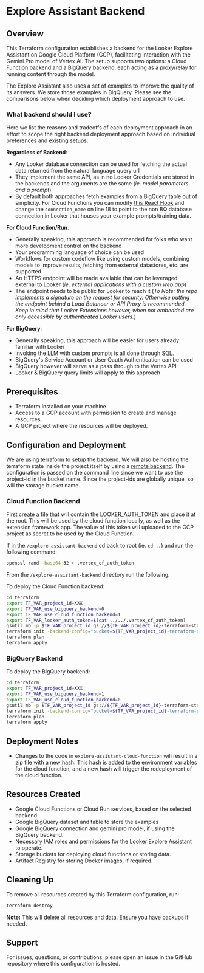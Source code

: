 # Explore Assistant Backend

## Overview

This Terraform configuration establishes a backend for the Looker Explore Assistant on Google Cloud Platform (GCP), facilitating interaction with the Gemini Pro model of Vertex AI. The setup supports two options: a Cloud Function backend and a BigQuery backend, each acting as a proxy/relay for running content through the model.

The Explore Assistant also uses a set of examples to improve the quality of its answers. We store those examples in BigQuery. Please see the comparisons below when deciding which deployment approach to use.

### What backend should I use?

Here we list the reasons and tradeoffs of each deployment approach in an effort to scope the right backend deployment approach based on individual preferences and existing setups. 

**Regardless of Backend**:
* Any Looker database connection can be used for fetching the actual data returned from the natural language query url
* They implement the same API, as in no Looker Credentials are stored in the backends and the arguments are the same (*ie. model parameters and a prompt*)
* By default both approaches fetch examples from a BigQuery table out of simplicity. For Cloud Functions you can modify [this React Hook](../explore-assistant-extension/src/hooks/useExampleData.ts) and change the `connection_name` on line 18 to point to the non BQ database connection in Looker that houses your example prompts/training data.

**For Cloud Function/Run**:
* Generally speaking, this approach is recommended for folks who want more development control on the backend
* Your programming language of choice can be used
* Workflows for custom codeflow like using custom models, combining models to improve results, fetching from external datastores, etc. are supported
* An HTTPS endpoint will be made available that can be leveraged external to Looker (*ie. external applications with a custom web app*)
* The endpoint needs to be public for Looker to reach it (*To Note: the repo implements a signature on the request for security. Otherwise putting the endpoint behind a Load Balancer or API Proxy is recommended. Keep in mind that Looker Extensions however, when not embedded are only accessible by authenticated Looker users.*)

**For BigQuery**:
* Generally speaking, this approach will be easier for users already familiar with Looker
* Invoking the LLM with custom prompts is all done through SQL.
* BigQuery's Service Account or User Oauth Authentication can be used
* BigQuery however will serve as a pass through to the Vertex API
* Looker & BigQuery query limits will apply to this approach 

## Prerequisites

- Terraform installed on your machine.
- Access to a GCP account with permission to create and manage resources.
- A GCP project where the resources will be deployed.

## Configuration and Deployment

We are using terraform to setup the backend. We will also be hosting the terraform state inside the project itself by using a [remote backend](https://developer.hashicorp.com/terraform/language/settings/backends/remote). The configuration is passed on the command line since we want to use the project-id in the bucket name. Since the project-ids are globally unique, so will the storage bucket name.

### Cloud Function Backend

First create a file that will contain the LOOKER_AUTH_TOKEN and place it at the root. This will be used by the cloud function locally, as well as the extension framework app. The value of this token will uploaded to the GCP project as secret to be used by the Cloud Function.

If in the `/explore-assistant-backend` cd back to root (ie. `cd ..`) and run the following command:
```bash
openssl rand -base64 32 > .vertex_cf_auth_token

```

From the `/explore-assistant-backend` directory run the following.

To deploy the Cloud Function backend:

```bash
cd terraform 
export TF_VAR_project_id=XXX
export TF_VAR_use_bigquery_backend=0
export TF_VAR_use_cloud_function_backend=1
export TF_VAR_looker_auth_token=$(cat ../../.vertex_cf_auth_token)
gsutil mb -p $TF_VAR_project_id gs://${TF_VAR_project_id}-terraform-state/
terraform init -backend-config="bucket=${TF_VAR_project_id}-terraform-state" -backend-config="prefix=terraform/state"
terraform plan
terraform apply
```

### BigQuery Backend

To deploy the BigQuery backend:

```bash
cd terraform 
export TF_VAR_project_id=XXX
export TF_VAR_use_bigquery_backend=1
export TF_VAR_use_cloud_function_backend=0
gsutil mb -p $TF_VAR_project_id gs://${TF_VAR_project_id}-terraform-state/
terraform init -backend-config="bucket=${TF_VAR_project_id}-terraform-state" -backend-config="prefix=terraform/state"
terraform plan
terraform apply
```

## Deployment Notes

- Changes to the code in `explore-assistant-cloud-function` will result in a zip file with a new hash. This hash is added to the environment variables for the cloud function, and a new hash will trigger the redeployment of the cloud function.

## Resources Created

- Google Cloud Functions or Cloud Run services, based on the selected backend.
- Google BigQuery dataset and table to store the examples
- Google BigQuery connection and gemini pro model, if using the BigQuery backend.
- Necessary IAM roles and permissions for the Looker Explore Assistant to operate.
- Storage buckets for deploying cloud functions or storing data.
- Artifact Registry for storing Docker images, if required.

## Cleaning Up

To remove all resources created by this Terraform configuration, run:

```sh
terraform destroy
```

**Note:** This will delete all resources and data. Ensure you have backups if needed.

## Support

For issues, questions, or contributions, please open an issue in the GitHub repository where this configuration is hosted.
